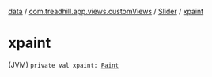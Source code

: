 [data](../../index.md) / [com.treadhill.app.views.customViews](../index.md) / [Slider](index.md) / [xpaint](./xpaint.md)

# xpaint

(JVM) `private val xpaint: `[`Paint`](https://developer.android.com/reference/android/graphics/Paint.html)